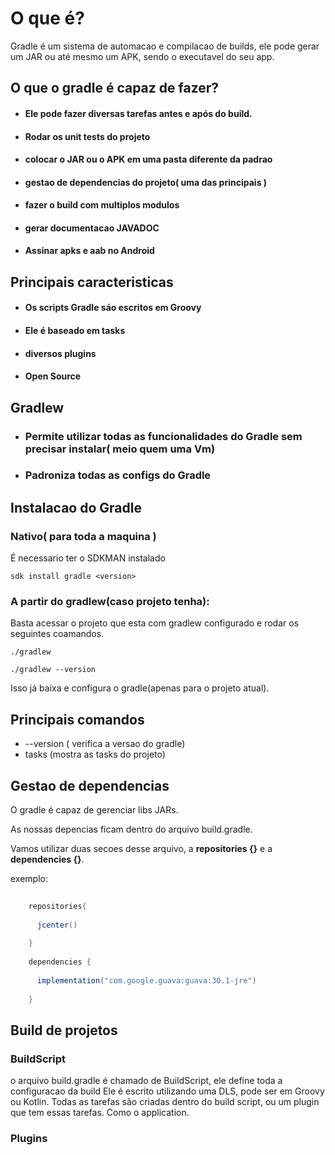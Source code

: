 # O que é?

Gradle é um sistema de automacao e compilacao de builds,
ele pode gerar um JAR ou até mesmo um APK, sendo o executavel do seu app.

## O que o gradle é capaz de fazer?

- #### Ele pode fazer diversas tarefas antes e após do build.

- #### Rodar os unit tests do  projeto

- #### colocar o JAR ou o APK em uma pasta diferente da padrao

- #### gestao de dependencias do projeto( uma das principais )

- #### fazer o build com multiplos modulos

- #### gerar documentacao JAVADOC

- #### Assinar apks e aab no Android

## Principais caracteristicas

- #### Os scripts Gradle sáo escritos em Groovy

- #### Ele é baseado em tasks

- #### diversos plugins

- #### Open Source

## Gradlew

- ### Permite utilizar todas as funcionalidades do Gradle sem precisar instalar( meio quem uma Vm)

- ### Padroniza todas as configs do Gradle

## Instalacao do Gradle

### Nativo( para toda a maquina )
 É necessario ter o SDKMAN instalado
	
	sdk install gradle <version>


### A partir do gradlew(caso projeto tenha):
  Basta acessar o projeto que esta com gradlew configurado e rodar os seguintes coamandos.
 
  	./gradlew
	
	./gradlew --version

  Isso já baixa e configura o gradle(apenas para o projeto atual).






## Principais comandos

- --version ( verifica a versao do gradle)
- tasks (mostra as tasks do projeto)

## Gestao de dependencias

O gradle é capaz de gerenciar libs JARs.

As nossas depencias ficam dentro do arquivo build.gradle.

Vamos utilizar duas secoes desse arquivo, a **repositories {}** e a **dependencies {}**.

exemplo:

```groovy
	
	repositories{
	  
	  jcenter()
	
	}
	
	dependencies {
	  
	  implementation("com.google.guava:guava:30.1-jre")
	
 	}

```


## Build de projetos

### BuildScript

o arquivo build.gradle é chamado de BuildScript, ele define toda a configuracao da build
Ele é escrito utilizando uma DLS, pode ser em Groovy ou Kotlin.
Todas as tarefas são criadas dentro do build script, ou um plugin que tem essas tarefas. Como o application.

### Plugins


